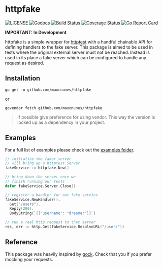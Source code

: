 httpfake
========

[![LICENSE](https://img.shields.io/badge/license-MIT-orange.svg)](LICENSE)
[![Godocs](https://img.shields.io/badge/golang-documentation-blue.svg)](https://godoc.org/github.com/maxcnunes/httpfake)
[![Build Status](https://travis-ci.org/maxcnunes/httpfake.svg?branch=master)](https://travis-ci.org/maxcnunes/httpfake)
[![Coverage Status](https://coveralls.io/repos/github/maxcnunes/httpfake/badge.svg?branch=master)](https://coveralls.io/github/maxcnunes/httpfake?branch=master)
[![Go Report Card](https://goreportcard.com/badge/github.com/maxcnunes/httpfake)](https://goreportcard.com/report/github.com/maxcnunes/httpfake)

**IMPORTANT: In Development**

httpfake is a simple wrapper for [httptest](https://golang.org/pkg/net/http/httptest/) with a handful chainable API for defining handlers to the fake server. This package is aimed to be used in tests where the original external server must not be reached. Instead is used in its place a fake server which can be configured to handle any request as desired.

## Installation

```
go get -u github.com/maxcnunes/httpfake
```

or

```
govendor fetch github.com/maxcnunes/httpfake
```

> If possible give preference for using vendor. This way the version is locked up as a dependency in your project.

## Examples

For a full list of examples please check out the [examples folder](examples).

```go
// initialize the faker server
// will bring up a httptest.Server
fakeService := httpfake.New()

// bring down the server once we
// finish running our tests
defer fakeService.Server.Close()

// register a handler for our fake service
fakeService.NewHandler().
  Get("/users").
  Reply(200).
  BodyString(`[{"username": "dreamer"}]`)

// run a real http request to that server
res, err := http.Get(fakeService.ResolveURL("/users"))
```

## Reference

This package was heavily inspired by [gock](https://github.com/h2non/gock). Check that you if you prefer mocking your requests.
